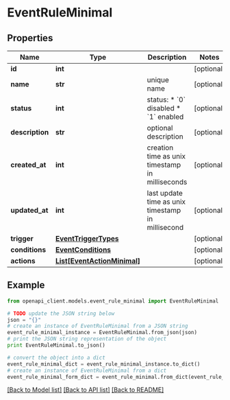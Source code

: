 # EventRuleMinimal


## Properties
Name | Type | Description | Notes
------------ | ------------- | ------------- | -------------
**id** | **int** |  | [optional]
**name** | **str** | unique name | [optional]
**status** | **int** | status:   * &#x60;0&#x60; disabled   * &#x60;1&#x60; enabled  | [optional]
**description** | **str** | optional description | [optional]
**created_at** | **int** | creation time as unix timestamp in milliseconds | [optional]
**updated_at** | **int** | last update time as unix timestamp in millisecond | [optional]
**trigger** | [**EventTriggerTypes**](EventTriggerTypes.md) |  | [optional]
**conditions** | [**EventConditions**](EventConditions.md) |  | [optional]
**actions** | [**List[EventActionMinimal]**](EventActionMinimal.md) |  | [optional]

## Example

```python
from openapi_client.models.event_rule_minimal import EventRuleMinimal

# TODO update the JSON string below
json = "{}"
# create an instance of EventRuleMinimal from a JSON string
event_rule_minimal_instance = EventRuleMinimal.from_json(json)
# print the JSON string representation of the object
print EventRuleMinimal.to_json()

# convert the object into a dict
event_rule_minimal_dict = event_rule_minimal_instance.to_dict()
# create an instance of EventRuleMinimal from a dict
event_rule_minimal_form_dict = event_rule_minimal.from_dict(event_rule_minimal_dict)
```
[[Back to Model list]](../README.md#documentation-for-models) [[Back to API list]](../README.md#documentation-for-api-endpoints) [[Back to README]](../README.md)
